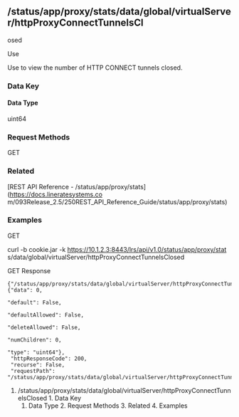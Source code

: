 ## /status/app/proxy/stats/data/global/virtualServer/httpProxyConnectTunnelsCl
osed

Use

Use to view the number of HTTP CONNECT tunnels closed.

### Data Key

#### Data Type

uint64

### Request Methods

GET

### Related

[REST API Reference - /status/app/proxy/stats](https://docs.lineratesystems.co
m/093Release_2.5/250REST_API_Reference_Guide/status/app/proxy/stats)

### Examples

GET

curl -b cookie.jar -k https://10.1.2.3:8443/lrs/api/v1.0/status/app/proxy/stat
s/data/global/virtualServer/httpProxyConnectTunnelsClosed

GET Response

    
    {"/status/app/proxy/stats/data/global/virtualServer/httpProxyConnectTunnelsClosed": {"data": 0,
                                                                                       "default": False,
                                                                                       "defaultAllowed": False,
                                                                                       "deleteAllowed": False,
                                                                                       "numChildren": 0,
                                                                                       "type": "uint64"},
     "httpResponseCode": 200,
     "recurse": False,
     "requestPath": "/status/app/proxy/stats/data/global/virtualServer/httpProxyConnectTunnelsClosed"}
    

  1. /status/app/proxy/stats/data/global/virtualServer/httpProxyConnectTunnelsClosed
    1. Data Key
      1. Data Type
    2. Request Methods
    3. Related
    4. Examples

